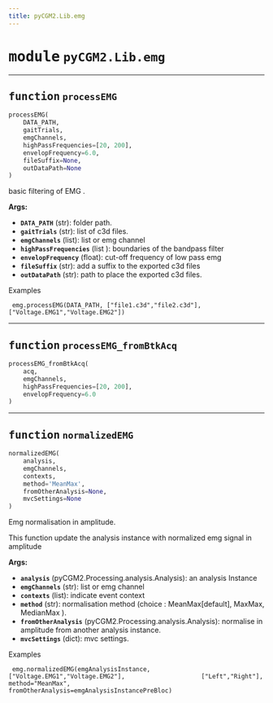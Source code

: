```yaml
---
title: pyCGM2.Lib.emg
---
```


# <kbd>module</kbd> `pyCGM2.Lib.emg`





---

## <kbd>function</kbd> `processEMG`

```python
processEMG(
    DATA_PATH,
    gaitTrials,
    emgChannels,
    highPassFrequencies=[20, 200],
    envelopFrequency=6.0,
    fileSuffix=None,
    outDataPath=None
)
```

basic filtering of EMG . 



**Args:**
 
 - <b>`DATA_PATH`</b> (str):  folder path. 
 - <b>`gaitTrials`</b> (str):  list of c3d files. 
 - <b>`emgChannels`</b> (list):  list or emg channel 
 - <b>`highPassFrequencies`</b> (list ):  boundaries of the bandpass filter 
 - <b>`envelopFrequency`</b> (float):  cut-off frequency of low pass emg 
 - <b>`fileSuffix`</b> (str):  add a suffix to the exported c3d files 
 - <b>`outDataPath`</b> (str):  path to place the exported c3d files. 

Examples 

``` emg.processEMG(DATA_PATH, ["file1.c3d","file2.c3d"], ["Voltage.EMG1","Voltage.EMG2"])```



---

## <kbd>function</kbd> `processEMG_fromBtkAcq`

```python
processEMG_fromBtkAcq(
    acq,
    emgChannels,
    highPassFrequencies=[20, 200],
    envelopFrequency=6.0
)
```






---

## <kbd>function</kbd> `normalizedEMG`

```python
normalizedEMG(
    analysis,
    emgChannels,
    contexts,
    method='MeanMax',
    fromOtherAnalysis=None,
    mvcSettings=None
)
```

Emg normalisation in amplitude. 

This function update the analysis instance with normalized emg signal in amplitude 



**Args:**
 
 - <b>`analysis`</b> (pyCGM2.Processing.analysis.Analysis):  an analysis Instance 
 - <b>`emgChannels`</b> (str):  list or emg channel 
 - <b>`contexts`</b> (list):  indicate event context 
 - <b>`method`</b> (str):  normalisation method (choice : MeanMax[default], MaxMax, MedianMax ). 
 - <b>`fromOtherAnalysis`</b> (pyCGM2.Processing.analysis.Analysis):  normalise in amplitude from another analysis instance. 
 - <b>`mvcSettings`</b> (dict):  mvc settings. 





Examples 

``` emg.normalizedEMG(emgAnalysisInstance,                     ["Voltage.EMG1","Voltage.EMG2"],                     ["Left","Right"],                     method="MeanMax",                     fromOtherAnalysis=emgAnalysisInstancePreBloc)```




